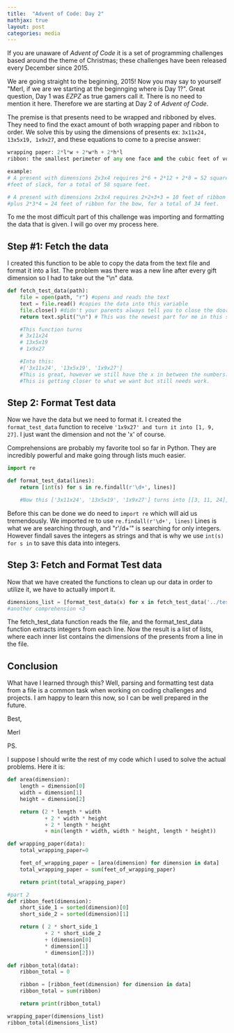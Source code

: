 ```yaml
---
title:  "Advent of Code: Day 2"
mathjax: true
layout: post
categories: media
---
```


If you are unaware of *Advent of Code* it is a set of programming challenges based around the theme of Christmas; these challenges have been released every December since 2015.

We are going straight to the beginning, 2015! Now you may say to yourself "Merl, if we are we starting at the beginnging where is Day 1?". Great question, Day 1 was *EZPZ* as true gamers call it. There is no need to mention it here.
Therefore we are starting at Day 2 of *Advent of Code*.

The premise is that presents need to be wrapped and ribboned by elves. They need to find the exact amount of both wrapping paper and ribbon to order. We solve this by using the dimensions of presents ex: `3x11x24, 13x5x19, 1x9x27`, and these equations to come to a precise answer:

``` python
wrapping paper: 2*l*w + 2*w*h + 2*h*l
ribbon: the smallest perimeter of any one face and the cubic feet of volume of the present

example:
# A present with dimensions 2x3x4 requires 2*6 + 2*12 + 2*8 = 52 square feet of wrapping paper plus 6 square
#feet of slack, for a total of 58 square feet.

# A present with dimensions 2x3x4 requires 2+2+3+3 = 10 feet of ribbon to wrap the present
#plus 2*3*4 = 24 feet of ribbon for the bow, for a total of 34 feet.
```
To me the most difficult part of this challenge was importing and formatting the data that is given. I will go over my process here.


## Step #1: Fetch the data
I created this function to be able to copy the data from the text file and format it into a list. The problem was there was a new line after every gift dimension so I had to take out the "\n" data.

``` python
def fetch_test_data(path):
    file = open(path, "r") #opens and reads the text
    text = file.read() #copies the data into this variable
    file.close() #didn't your parents always tell you to close the door after you enter or leave a room?
    return text.split("\n") # This was the newest part for me in this section, creating a list using the delimiter "\n"

    #This function turns
    # 3x11x24
    # 13x5x19
    # 1x9x27

    #Into this:
    #['3x11x24', '13x5x19', '1x9x27']
    #This is great, however we still have the x in between the numbers.
    #This is getting closer to what we want but still needs work.

```

## Step 2: Format Test data

Now we have the data but we need to format it. I created the `format_test_data` function to receive `'1x9x27' and turn it into [1, 9, 27]`.
I just want the dimension and not the 'x' of course.

Comprehensions are probably my favorite tool so far in Python. They are incredibly powerful and make going through lists much easier.
```python
import re

def format_test_data(lines):
    return [int(s) for s in re.findall(r'\d+', lines)]

    #Now this ['3x11x24', '13x5x19', '1x9x27'] turns into [[3, 11, 24], [13, 5, 19], [1, 9, 27]] #Perfect

```

Before this can be done we do need to `import re` which will aid us tremendously.
We imported re to use `re.findall(r'\d+', lines)` Lines is what we are searching through, and "r'/d+'" is searching for only integers. However findall saves the integers as strings and that is why we use `int(s) for s in` to save this data into integers.

## Step 3: Fetch and Format Test data

Now that we have created the functions to clean up our data in order to utilize it, we have to actually import it.

```python
dimensions_list = [format_test_data(x) for x in fetch_test_data('../test_data/2015/day_2.txt')]
#another comprehension <3
```

The fetch_test_data function reads the file, and the format_test_data function extracts integers from each line. Now the result is a list of lists, where each inner list contains the dimensions of the presents from a line in the file.
## Conclusion
What have I learned through this? Well, parsing and formatting test data from a file is a common task when working on coding challenges and projects. I am happy to learn this now, so I can be well prepared in the future.

Best,

Merl

PS.

I suppose I should write the rest of my code which I used to solve the actual problems. Here it is:

```python
def area(dimension):
    length = dimension[0]
    width = dimension[1]
    height = dimension[2]

    return (2 * length * width
            + 2 * width * height
            + 2 * length * height
            + min(length * width, width * height, length * height))

def wrapping_paper(data):
    total_wrapping_paper=0

    feet_of_wrapping_paper = [area(dimension) for dimension in data]
    total_wrapping_paper = sum(feet_of_wrapping_paper)

    return print(total_wrapping_paper)

#part 2
def ribbon_feet(dimension):
    short_side_1 = sorted(dimension)[0]
    short_side_2 = sorted(dimension)[1]

    return ( 2 * short_side_1
            + 2 * short_side_2
            + (dimension[0]
            * dimension[1]
            * dimension[2]))

def ribbon_total(data):
    ribbon_total = 0

    ribbon = [ribbon_feet(dimension) for dimension in data]
    ribbon_total = sum(ribbon)

    return print(ribbon_total)

wrapping_paper(dimensions_list)
ribbon_total(dimensions_list)

```
